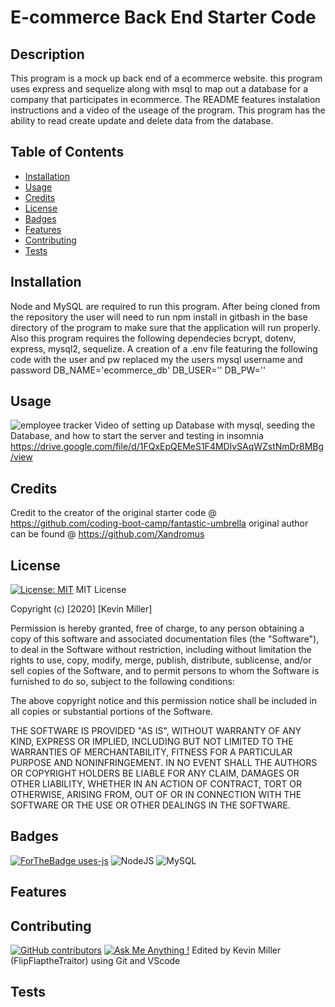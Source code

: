# E-commerce Back End Starter Code

  ## Description 
This program is a mock up back end of a ecommerce website. this program uses express and sequelize along with msql to map out a database for a company that participates in ecommerce. The README features instalation instructions and a video of the useage of the program. This program has the ability to read create update and delete data from the database.
  
  
  ## Table of Contents
  
  
  * [Installation](#installation)
  * [Usage](#usage)
  * [Credits](#credits)
  * [License](#license)
  * [Badges](#badges)
  * [Features](#features)
  * [Contributing](#contributing)
  * [Tests](#tests)
  
  ## Installation
  Node and MySQL are required to run this program.
After being cloned from the repository the user will need to run npm install in gitbash in the base directory of the program to make sure that the application will run properly.
Also this program requires the following dependecies bcrypt, dotenv, express, mysql2, sequelize.
A creation of a .env file featuring the following code with the user and pw replaced my the users mysql username and password
DB_NAME='ecommerce_db'
DB_USER=''
DB_PW=''
  
  
  ## Usage 
  ![employee tracker](https://media.giphy.com/media/VcAOZGmDVF5iYz96ki/giphy.gif)
    Video of setting up Database with mysql, seeding the Database, and how to start the server and testing in insomnia https://drive.google.com/file/d/1FQxEpQEMeS1F4MDlvSAqWZstNmDr8MBg/view
  ## Credits
  Credit to the creator of the original starter code @ https://github.com/coding-boot-camp/fantastic-umbrella 
    original author can be found @ https://github.com/Xandromus
  
  ## License
  [![License: MIT](https://img.shields.io/badge/License-MIT-yellow.svg)](https://opensource.org/licenses/MIT)
 MIT License

Copyright (c) [2020] [Kevin Miller]

Permission is hereby granted, free of charge, to any person obtaining a copy of this software and associated documentation files (the "Software"), to deal in the Software without restriction, including without limitation the rights to use, copy, modify, merge, publish, distribute, sublicense, and/or sell copies of the Software, and to permit persons to whom the Software is furnished to do so, subject to the following conditions:

The above copyright notice and this permission notice shall be included in all copies or substantial portions of the Software.

THE SOFTWARE IS PROVIDED "AS IS", WITHOUT WARRANTY OF ANY KIND, EXPRESS OR IMPLIED, INCLUDING BUT NOT LIMITED TO THE WARRANTIES OF MERCHANTABILITY, FITNESS FOR A PARTICULAR PURPOSE AND NONINFRINGEMENT. IN NO EVENT SHALL THE AUTHORS OR COPYRIGHT HOLDERS BE LIABLE FOR ANY CLAIM, DAMAGES OR OTHER LIABILITY, WHETHER IN AN ACTION OF CONTRACT, TORT OR OTHERWISE, ARISING FROM, OUT OF OR IN CONNECTION WITH THE SOFTWARE OR THE USE OR OTHER DEALINGS IN THE SOFTWARE.
  
  
  
  ## Badges
  [![ForTheBadge uses-js](http://ForTheBadge.com/images/badges/uses-js.svg)](http://ForTheBadge.com)
  <img alt="NodeJS" src="https://img.shields.io/badge/node.js%20-%2343853D.svg?&style=for-the-badge&logo=node.js&logoColor=white"/>
  <img alt="MySQL" src="https://img.shields.io/badge/mysql-%2300f.svg?&style=for-the-badge&logo=mysql&logoColor=white"/>
  
  ## Features


  
  
  ## Contributing
  [![GitHub contributors](https://img.shields.io/github/contributors/Naereen/StrapDown.js.svg)](https://github.com/FlipFlaptheTraitor/Ecommerce/graphs/contributors)
  [![Ask Me Anything !](https://img.shields.io/badge/Ask%20me-anything-1abc9c.svg)]( https://github.com/FlipFlaptheTraitor)
 Edited by Kevin Miller (FlipFlaptheTraitor) using Git and VScode

  ## Tests